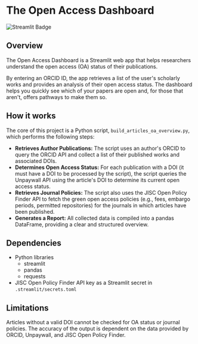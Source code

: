 # The Open Access Dashboard

<p>
<img src="https://img.shields.io/badge/Streamlit-FF4B4B?style=for-the-badge&logo=streamlit&logoColor=white" alt="Streamlit Badge">
</p>

## Overview
The Open Access Dashboard is a Streamlit web app that helps researchers understand the open access (OA) status of their publications.

By entering an ORCID ID, the app retrieves a list of the user's scholarly works and provides an analysis of their open access status. The dashboard helps you quickly see which of your papers are open and, for those that aren't, offers pathways to make them so.

## How it works
The core of this project is a Python script, `build_articles_oa_overview.py`, which performs the following steps:

- **Retrieves Author Publications:** The script uses an author's ORCID to query the ORCID API and collect a list of their published works and associated DOIs.
- **Determines Open Access Status:** For each publication with a DOI (it must have a DOI to be processed by the script), the script queries the Unpaywall API using the article's DOI to determine its current open access status.
- **Retrieves Journal Policies:** The script also uses the JISC Open Policy Finder API to fetch the green open access policies (e.g., fees, embargo periods, permitted repositories) for the journals in which articles have been published.
- **Generates a Report:** All collected data is compiled into a pandas DataFrame, providing a clear and structured overview.

## Dependencies
- Python libraries
    - streamlit
    - pandas
    - requests
- JISC Open Policy Finder API key as a Streamlit secret in `.streamlit/secrets.toml`

## Limitations
Articles without a valid DOI cannot be checked for OA status or journal policies. The accuracy of the output is dependent on the data provided by ORCID, Unpaywall, and JISC Open Policy Finder.
